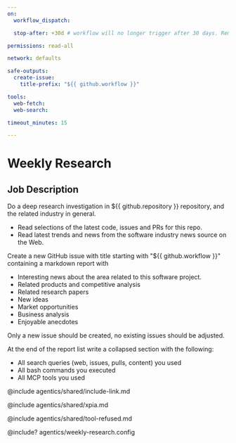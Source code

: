 ```yaml
---
on:
  workflow_dispatch:

  stop-after: +30d # workflow will no longer trigger after 30 days. Remove this and recompile to run indefinitely

permissions: read-all

network: defaults

safe-outputs:
  create-issue:
    title-prefix: "${{ github.workflow }}"

tools:
  web-fetch:
  web-search:

timeout_minutes: 15

---
```


# Weekly Research

## Job Description

Do a deep research investigation in ${{ github.repository }} repository, and the related industry in general.

- Read selections of the latest code, issues and PRs for this repo.
- Read latest trends and news from the software industry news source on the Web.

Create a new GitHub issue with title starting with "${{ github.workflow }}" containing a markdown report with

- Interesting news about the area related to this software project.
- Related products and competitive analysis
- Related research papers
- New ideas
- Market opportunities
- Business analysis
- Enjoyable anecdotes

Only a new issue should be created, no existing issues should be adjusted.

At the end of the report list write a collapsed section with the following:
- All search queries (web, issues, pulls, content) you used
- All bash commands you executed
- All MCP tools you used

@include agentics/shared/include-link.md

@include agentics/shared/xpia.md

@include agentics/shared/tool-refused.md

<!-- You can customize prompting and tools in .github/workflows/agentics/weekly-research.config -->
@include? agentics/weekly-research.config


